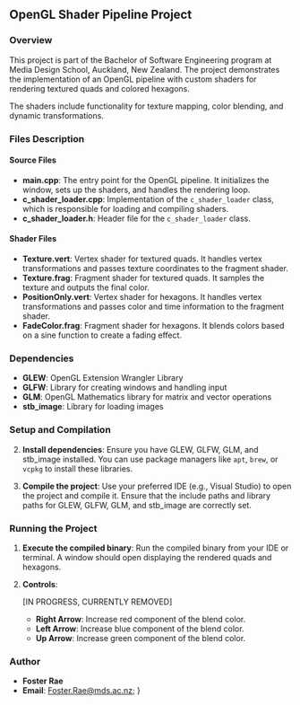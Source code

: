 ## OpenGL Shader Pipeline Project

### Overview
This project is part of the Bachelor of Software Engineering program at Media Design School, Auckland, New Zealand. 
The project demonstrates the implementation of an OpenGL pipeline with custom shaders for rendering textured quads 
and colored hexagons.

The shaders include functionality for texture mapping, color blending, and dynamic transformations.

### Files Description

#### Source Files

- **main.cpp**: The entry point for the OpenGL pipeline. It initializes the window, sets up the shaders, and handles the rendering loop.
- **c_shader_loader.cpp**: Implementation of the `c_shader_loader` class, which is responsible for loading and compiling shaders.
- **c_shader_loader.h**: Header file for the `c_shader_loader` class.

#### Shader Files

- **Texture.vert**: Vertex shader for textured quads. It handles vertex transformations and passes texture coordinates to the fragment shader.
- **Texture.frag**: Fragment shader for textured quads. It samples the texture and outputs the final color.
- **PositionOnly.vert**: Vertex shader for hexagons. It handles vertex transformations and passes color and time information to the fragment shader.
- **FadeColor.frag**: Fragment shader for hexagons. It blends colors based on a sine function to create a fading effect.

### Dependencies

- **GLEW**: OpenGL Extension Wrangler Library
- **GLFW**: Library for creating windows and handling input
- **GLM**: OpenGL Mathematics library for matrix and vector operations
- **stb_image**: Library for loading images

### Setup and Compilation

2. **Install dependencies**:
    Ensure you have GLEW, GLFW, GLM, and stb_image installed. You can use package managers like `apt`, `brew`, or `vcpkg` to install these libraries.

3. **Compile the project**:
    Use your preferred IDE (e.g., Visual Studio) to open the project and compile it. Ensure that the include paths and library paths for GLEW, GLFW, GLM, and stb_image are correctly set.

### Running the Project

1. **Execute the compiled binary**:
    Run the compiled binary from your IDE or terminal. A window should open displaying the rendered quads and hexagons.

2. **Controls**:

      [IN PROGRESS, CURRENTLY REMOVED]
    - **Right Arrow**: Increase red component of the blend color.
    - **Left Arrow**: Increase blue component of the blend color.
    - **Up Arrow**: Increase green component of the blend color.

### Author

- **Foster Rae**
- **Email**: Foster.Rae@mds.ac.nz; }